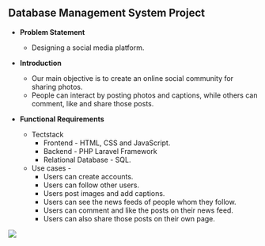 ## Database Management System Project

* **Problem Statement**
  + Designing a social media platform.

* **Introduction**
    + Our main objective is to create an online social community for sharing photos.  
    + People can interact by posting photos and captions, while others can comment, like and share those posts.


* **Functional Requirements**
    + Tectstack
        * Frontend - HTML, CSS and JavaScript.
        * Backend - PHP Laravel Framework
        * Relational Database - SQL.
    + Use cases -
        * Users can create accounts.
        * Users can follow other users.
        * Users post images and add captions.
        * Users can see the news feeds of people whom they follow.
        * Users can comment and like the posts on their news feed.
        * Users can also share those posts on their own page.

![](../mini_project/database_design/schema/relational_schema.png)

